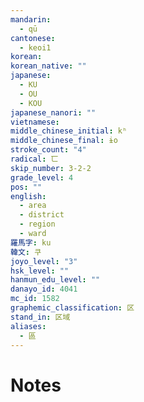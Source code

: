 ```yaml
---
mandarin:
  - qū
cantonese:
  - keoi1
korean:
korean_native: ""
japanese:
  - KU
  - OU
  - KOU
japanese_nanori: ""
vietnamese:
middle_chinese_initial: kʰ
middle_chinese_final: ɨo
stroke_count: "4"
radical: 匸
skip_number: 3-2-2
grade_level: 4
pos: ""
english:
  - area
  - district
  - region
  - ward
羅馬字: ku
韓文: 쿠
joyo_level: "3"
hsk_level: ""
hanmun_edu_level: ""
danayo_id: 4041
mc_id: 1582
graphemic_classification: 区
stand_in: 区域
aliases:
  - 區
---
```


# Notes

